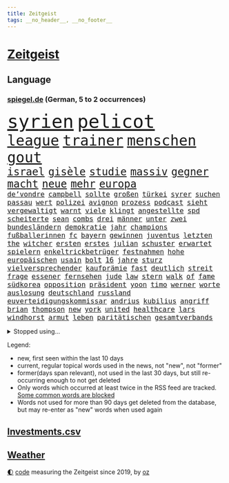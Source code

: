 ```yaml
---
title: Zeitgeist
tags: __no_header__, __no_footer__
---
```


# [Zeitgeist](https://oliz.io/zeitgeist/)

## Language

<h3><a href="https://www.spiegel.de" target="_blank">spiegel.de</a> (German, 5 to 2 occurrences)</h3>
<p style="font-family:monospace">
<span style="font-size:32pt"><a href="news_links.html#syrien" class="current">syrien</a></span>
<span style="font-size:32pt"><a href="news_links.html#pelicot" class="current">pelicot</a></span>
<br>
<span style="font-size:25pt"><a href="news_links.html#league" class="current">league</a></span>
<span style="font-size:25pt"><a href="news_links.html#trainer" class="current">trainer</a></span>
<span style="font-size:25pt"><a href="news_links.html#menschen" class="current">menschen</a></span>
<span style="font-size:25pt"><a href="news_links.html#gout" class="new">gout</a></span>
<br>
<span style="font-size:18pt"><a href="news_links.html#israel" class="current">israel</a></span>
<span style="font-size:18pt"><a href="news_links.html#gisèle" class="current">gisèle</a></span>
<span style="font-size:18pt"><a href="news_links.html#studie" class="current">studie</a></span>
<span style="font-size:18pt"><a href="news_links.html#massiv" class="current">massiv</a></span>
<span style="font-size:18pt"><a href="news_links.html#gegner" class="current">gegner</a></span>
<span style="font-size:18pt"><a href="news_links.html#macht" class="current">macht</a></span>
<span style="font-size:18pt"><a href="news_links.html#neue" class="current">neue</a></span>
<span style="font-size:18pt"><a href="news_links.html#mehr" class="current">mehr</a></span>
<span style="font-size:18pt"><a href="news_links.html#europa" class="current">europa</a></span>
<br>
<span style="font-size:12pt"><a href="news_links.html#de’vondre" class="new">de’vondre</a></span>
<span style="font-size:12pt"><a href="news_links.html#campbell" class="current">campbell</a></span>
<span style="font-size:12pt"><a href="news_links.html#sollte" class="current">sollte</a></span>
<span style="font-size:12pt"><a href="news_links.html#großen" class="current">großen</a></span>
<span style="font-size:12pt"><a href="news_links.html#türkei" class="current">türkei</a></span>
<span style="font-size:12pt"><a href="news_links.html#syrer" class="current">syrer</a></span>
<span style="font-size:12pt"><a href="news_links.html#suchen" class="current">suchen</a></span>
<span style="font-size:12pt"><a href="news_links.html#passau" class="new">passau</a></span>
<span style="font-size:12pt"><a href="news_links.html#wert" class="current">wert</a></span>
<span style="font-size:12pt"><a href="news_links.html#polizei" class="current">polizei</a></span>
<span style="font-size:12pt"><a href="news_links.html#avignon" class="current">avignon</a></span>
<span style="font-size:12pt"><a href="news_links.html#prozess" class="current">prozess</a></span>
<span style="font-size:12pt"><a href="news_links.html#podcast" class="current">podcast</a></span>
<span style="font-size:12pt"><a href="news_links.html#sieht" class="current">sieht</a></span>
<span style="font-size:12pt"><a href="news_links.html#vergewaltigt" class="current">vergewaltigt</a></span>
<span style="font-size:12pt"><a href="news_links.html#warnt" class="current">warnt</a></span>
<span style="font-size:12pt"><a href="news_links.html#viele" class="current">viele</a></span>
<span style="font-size:12pt"><a href="news_links.html#klingt" class="current">klingt</a></span>
<span style="font-size:12pt"><a href="news_links.html#angestellte" class="current">angestellte</a></span>
<span style="font-size:12pt"><a href="news_links.html#spd" class="current">spd</a></span>
<span style="font-size:12pt"><a href="news_links.html#scheiterte" class="current">scheiterte</a></span>
<span style="font-size:12pt"><a href="news_links.html#sean" class="current">sean</a></span>
<span style="font-size:12pt"><a href="news_links.html#combs" class="current">combs</a></span>
<span style="font-size:12pt"><a href="news_links.html#drei" class="current">drei</a></span>
<span style="font-size:12pt"><a href="news_links.html#männer" class="current">männer</a></span>
<span style="font-size:12pt"><a href="news_links.html#unter" class="current">unter</a></span>
<span style="font-size:12pt"><a href="news_links.html#zwei" class="current">zwei</a></span>
<span style="font-size:12pt"><a href="news_links.html#bundesländern" class="current">bundesländern</a></span>
<span style="font-size:12pt"><a href="news_links.html#demokratie" class="current">demokratie</a></span>
<span style="font-size:12pt"><a href="news_links.html#jahr" class="current">jahr</a></span>
<span style="font-size:12pt"><a href="news_links.html#champions" class="current">champions</a></span>
<span style="font-size:12pt"><a href="news_links.html#fußballerinnen" class="current">fußballerinnen</a></span>
<span style="font-size:12pt"><a href="news_links.html#fc" class="current">fc</a></span>
<span style="font-size:12pt"><a href="news_links.html#bayern" class="current">bayern</a></span>
<span style="font-size:12pt"><a href="news_links.html#gewinnen" class="current">gewinnen</a></span>
<span style="font-size:12pt"><a href="news_links.html#juventus" class="new">juventus</a></span>
<span style="font-size:12pt"><a href="news_links.html#letzten" class="current">letzten</a></span>
<span style="font-size:12pt"><a href="news_links.html#the" class="current">the</a></span>
<span style="font-size:12pt"><a href="news_links.html#witcher" class="new">witcher</a></span>
<span style="font-size:12pt"><a href="news_links.html#ersten" class="current">ersten</a></span>
<span style="font-size:12pt"><a href="news_links.html#erstes" class="current">erstes</a></span>
<span style="font-size:12pt"><a href="news_links.html#julian" class="current">julian</a></span>
<span style="font-size:12pt"><a href="news_links.html#schuster" class="current">schuster</a></span>
<span style="font-size:12pt"><a href="news_links.html#erwartet" class="current">erwartet</a></span>
<span style="font-size:12pt"><a href="news_links.html#spielern" class="current">spielern</a></span>
<span style="font-size:12pt"><a href="news_links.html#enkeltrickbetrüger" class="current">enkeltrickbetrüger</a></span>
<span style="font-size:12pt"><a href="news_links.html#festnahmen" class="current">festnahmen</a></span>
<span style="font-size:12pt"><a href="news_links.html#hohe" class="current">hohe</a></span>
<span style="font-size:12pt"><a href="news_links.html#europäischen" class="current">europäischen</a></span>
<span style="font-size:12pt"><a href="news_links.html#usain" class="new">usain</a></span>
<span style="font-size:12pt"><a href="news_links.html#bolt" class="new">bolt</a></span>
<span style="font-size:12pt"><a href="news_links.html#16" class="current">16</a></span>
<span style="font-size:12pt"><a href="news_links.html#jahre" class="current">jahre</a></span>
<span style="font-size:12pt"><a href="news_links.html#sturz" class="current">sturz</a></span>
<span style="font-size:12pt"><a href="news_links.html#vielversprechender" class="new">vielversprechender</a></span>
<span style="font-size:12pt"><a href="news_links.html#kaufprämie" class="current">kaufprämie</a></span>
<span style="font-size:12pt"><a href="news_links.html#fast" class="current">fast</a></span>
<span style="font-size:12pt"><a href="news_links.html#deutlich" class="current">deutlich</a></span>
<span style="font-size:12pt"><a href="news_links.html#streit" class="current">streit</a></span>
<span style="font-size:12pt"><a href="news_links.html#frage" class="current">frage</a></span>
<span style="font-size:12pt"><a href="news_links.html#essener" class="current">essener</a></span>
<span style="font-size:12pt"><a href="news_links.html#fernsehen" class="current">fernsehen</a></span>
<span style="font-size:12pt"><a href="news_links.html#jude" class="current">jude</a></span>
<span style="font-size:12pt"><a href="news_links.html#law" class="new">law</a></span>
<span style="font-size:12pt"><a href="news_links.html#stern" class="current">stern</a></span>
<span style="font-size:12pt"><a href="news_links.html#walk" class="new">walk</a></span>
<span style="font-size:12pt"><a href="news_links.html#of" class="current">of</a></span>
<span style="font-size:12pt"><a href="news_links.html#fame" class="new">fame</a></span>
<span style="font-size:12pt"><a href="news_links.html#südkorea" class="current">südkorea</a></span>
<span style="font-size:12pt"><a href="news_links.html#opposition" class="current">opposition</a></span>
<span style="font-size:12pt"><a href="news_links.html#präsident" class="current">präsident</a></span>
<span style="font-size:12pt"><a href="news_links.html#yoon" class="new">yoon</a></span>
<span style="font-size:12pt"><a href="news_links.html#timo" class="current">timo</a></span>
<span style="font-size:12pt"><a href="news_links.html#werner" class="current">werner</a></span>
<span style="font-size:12pt"><a href="news_links.html#worte" class="current">worte</a></span>
<span style="font-size:12pt"><a href="news_links.html#auslosung" class="current">auslosung</a></span>
<span style="font-size:12pt"><a href="news_links.html#deutschland" class="current">deutschland</a></span>
<span style="font-size:12pt"><a href="news_links.html#russland" class="current">russland</a></span>
<span style="font-size:12pt"><a href="news_links.html#euverteidigungskommissar" class="new">euverteidigungskommissar</a></span>
<span style="font-size:12pt"><a href="news_links.html#andrius" class="new">andrius</a></span>
<span style="font-size:12pt"><a href="news_links.html#kubilius" class="new">kubilius</a></span>
<span style="font-size:12pt"><a href="news_links.html#angriff" class="current">angriff</a></span>
<span style="font-size:12pt"><a href="news_links.html#brian" class="new">brian</a></span>
<span style="font-size:12pt"><a href="news_links.html#thompson" class="new">thompson</a></span>
<span style="font-size:12pt"><a href="news_links.html#new" class="current">new</a></span>
<span style="font-size:12pt"><a href="news_links.html#york" class="current">york</a></span>
<span style="font-size:12pt"><a href="news_links.html#united" class="current">united</a></span>
<span style="font-size:12pt"><a href="news_links.html#healthcare" class="new">healthcare</a></span>
<span style="font-size:12pt"><a href="news_links.html#lars" class="current">lars</a></span>
<span style="font-size:12pt"><a href="news_links.html#windhorst" class="new">windhorst</a></span>
<span style="font-size:12pt"><a href="news_links.html#armut" class="current">armut</a></span>
<span style="font-size:12pt"><a href="news_links.html#leben" class="current">leben</a></span>
<span style="font-size:12pt"><a href="news_links.html#paritätischen" class="new">paritätischen</a></span>
<span style="font-size:12pt"><a href="news_links.html#gesamtverbands" class="new">gesamtverbands</a></span>
</p>
<details>
<summary>Stopped using...</summary>
<p class="former" style="font-size:12pt">
liverpool(1514) wechselt(1514) konzerne(1513) unabhängige(1513) videos(1513) autorin(1512) flughafen(1512) identifiziert(1512) nazis(1512) amsterdam(1511) erteilt(1511) ifoinstitut(1511) alpen(1510) atmosphäre(1510) aufnahmen(1510) endet(1510) geholt(1510) wünscht(1510) bochum(1509) doppelt(1509) entdeckte(1509) golf(1509) verhalten(1509) enorm(1508) moderne(1508) schiedsrichter(1508) vermutlich(1508) aktuell(1507) arsenal(1507) hass(1507) hintergründe(1507) polizist(1507) wales(1507) überlebte(1507) beamten(1506) gefährlichen(1506) interesse(1506) rassistische(1506) tötete(1506) wechseln(1506) botschaften(1505) himmel(1505) krankenhäuser(1505) mannschaft(1505) sicherheitsbehörden(1505) verlegt(1505) ausgeschlossen(1504) forderungen(1504) infektion(1504) landkreis(1504) 2018(1503) betrieb(1503) durchsetzen(1503) innenministerium(1503) tödlicher(1503) ermöglichen(1502) infrage(1502) trainiert(1502) pressestimmen(1501) veranstaltung(1500) erneuten(1499) lebte(1499) löste(1499) torhüter(1499) käufer(1498) möglichst(1498) schottland(1498) überraschung(1498) august(1497) besuchen(1497) eigener(1497) nutzte(1497) party(1497) rassistischen(1497) üben(1497) antisemitismus(1496) deals(1496) e(1496) roman(1496) gesetze(1495) mitteln(1495) demokratische(1494) spaß(1494) töten(1494) küstenwache(1493) verbände(1493) konkrete(1492) verzichten(1491) mecklenburgvorpommern(1490) katholische(1489) warm(1486) entschuldigung(1485) empfängt(1483) großem(1481) prognose(1478) fehlende(1477) hilfen(1477) rettung(1476) vfb(1476) stress(1475) dauert(1473) retter(1473) schock(1469) gebieten(1456) drohne(1450) rache(1449) einfache(1439) berichtete(1410) milliardär(1395) belästigung(1381) rückgang(1366) strecken(1349) orte(1347) verlag(1320) 38(1275) anführer(1253) umkämpften(1201) erhofft(1187) börsen(1181) entlasten(1163) vorfeld(1154) regierungschefin(1139) hendrik(1136) beliebt(1117) sank(1087) entsteht(1086) einziger(1083) verabschieden(1083) bat(1066) gefechte(1062) waffenlieferungen(1056) spektakel(1043) positiven(1023) flughäfen(1021) samt(1006) spiegeltitelstory(1001) terror(1000) töchter(982) links(979) lindners(974) ausstieg(960) handys(957) antisemitische(952) schlamm(941) dahin(940) israelis(925) dänischen(915) japanische(915) budapest(914) stockholm(904) schwächen(903) misshandelt(891) 86(890) finde(890) folgten(870) rettungsaktion(870) usrepublikaner(870) schwächelt(868) ähnlichen(857) drohnenangriff(853) angespannt(850) bürgergeld(843) meloni(842) giorgia(839) pleiten(838) eingreifen(814) kommunikation(811) kontroverse(809) tel(803) aviv(792) forschung(770) indonesien(769) verehrt(757) abgeben(749) jüdische(735) gast(731) roland(724) flogen(722) angriffs(720) mächtige(720) 47(719) jahresbeginn(710) kieler(709) legendäre(701) day(700) überschritten(699) sachsens(684) flaschen(680) getragen(672) befasst(670) 5000(666) weimar(662) läufer(657) 51(649) stil(645) aufträge(639) basketball(627) gen(617) miami(615) umsetzen(615) überwunden(613) asylpolitik(611) betrunkener(609) emotionen(605) kader(603) zurückgetreten(594) dringt(593) schottischen(592) lina(584) ost(582) bar(581) massenhaft(581) beine(578) einsturz(577) erstem(577) experiment(577) nachts(577) auffällig(568) ereignis(564) spaniens(564) kretschmer(563) pilot(561) gehandelt(555) zürich(555) 9(554) infolge(552) blamiert(550) inhaftierte(550) staats(541) erkennt(535) rasen(526) zügen(522) greta(521) prägte(516) steve(514) ärmelkanal(513) queere(512) benachteiligt(509) afdpolitiker(499) surfen(499) goldene(495) leitartikel(493) froh(488) stützen(483) butter(477) instagrampost(477) parlamentswahl(477) airport(473) margot(473) geprüft(471) geöffnet(471) gedreht(470) dauerte(468) samstagabend(468) niemanden(467) mary(462) jon(459) dirk(457) rekonstruktion(456) campus(455) kneipen(455) wohnviertel(455) afdchef(454) kontrollverlust(448) rtl(445) fußballfans(442) reformiert(441) spdgeneralsekretär(439) zurückhaltend(433) 12000(431) verfolgte(427) qualifikation(425) sportlich(425) demokratischen(423) expertin(422) emily(421) flüchtig(417) grenzregion(417) raumstation(414) mobbing(413) ausfälle(412) taucht(411) ungerecht(411) wütend(406) intern(405) wiedervereinigung(404) kundgebung(402) bestätigte(401) einfachen(398) emotionaler(397) massaker(397) hamasgeiseln(395) nouripour(395) überraschende(395) eingedrungen(393) wagt(389) rafah(388) sicherheitsgründen(388) versammelt(386) belgischen(383) brandt(383) verwenden(381) abschiebung(379) fußballspieler(375) beyoncé(373) student(371) ampelpartner(369) manch(368) strengen(366) ehepaar(362) produzent(360) unruhen(354) dfbteam(351) erschoss(351) einverstanden(350) exprofi(349) robbie(348) simon(345) unwahrscheinlich(344) dorthin(343) stoffe(342) playoffs(341) südosten(341) uganda(340) usdollar(340) grundgesetz(338) is(338) gerungen(337) verstößt(337) zeitalter(336) buchempfehlungen(335) finanziellen(334) geschützt(331) spdabgeordnete(329) on(328) zurückgewiesen(328) frühzeitig(326) passte(325) frustriert(323) präsentierte(323) 180(322) gebrannt(322) spekulationen(322) anthony(320) mögen(320) can(319) 1980(316) donbass(316) katz(315) passagier(313) japaner(312) briten(310) senator(308) emobilität(306) western(306) 2006(305) sächsische(305) konkurrentin(301) erhöhte(299) gefühlt(299) 65jährige(297) begraben(296) spottet(296) abgewiesen(294) wgzimmerpreise(293) korrigiert(290) ampelstreit(288) pferd(288) hitlergruß(287) bundesstraße(279) verschwindet(279) olivia(274) regionalzug(274) 17jähriger(273) gerieten(272) ewigkeit(271) fair(271) sitze(271) frist(269) maximilian(269) 450(267) falschinformationen(265) kimmel(263) major(262) anschließenden(261) superstars(261) eindeutig(260) rhetorik(259) kreativ(258) tvshow(258) marseille(257) ruth(257) filmset(256) persönlichkeit(256) running(256) versöhnung(256) entlang(255) spitzenkandidaten(254) ringe(253) beworfen(252) jamal(252) musiala(252) genervt(251) vielfach(250) vertritt(249) klassenerhalt(248) koch(248) auftreten(246) award(246) geschoben(246) auswärtigen(244) vermont(244) prahlt(240) parlaments(239) netzwerken(236) strahlkraft(236) köpfe(235) chronik(231) fangen(231) set(231) königlichen(230) aufräumarbeiten(228) abgeschoben(226) straßenbahn(226) locker(225) louis(225) hunderttausenden(224) türen(224) iraner(223) benutzt(219) bejubelt(218) verlobung(218) toren(217) schürt(215) aufgebrochen(214) bruno(214) loben(214) pelosi(214) verunsichert(214) aufhebung(213) konzerten(213) ungewollt(213) vergeltungsschlag(211) worüber(211) flair(210) johnson(210) usgericht(210) vergisst(209) indiana(206) parkplatz(206) auswärtiges(205) amtsträger(204) angeschlossen(203) hals(203) protokoll(203) vodafone(203) geheiratet(201) 28jährige(200) rekordwert(199) clip(198) jeweiligen(198) polarisiert(197) begeisterung(196) flüchtlingslager(196) haare(196) taktik(196) verlegen(196) alarmstufe(195) bnd(195) brötchen(195) hagel(195) umzug(195) ankara(194) unterhalten(194) azubis(193) forschenden(193) russlandukrainenews(193) voraussetzungen(193) wüst(192) haie(191) ignorieren(191) genauen(190) regensburg(190) intensiven(188) match(188) geteilt(187) psychischer(187) adams(186) enkelin(185) krimi(185) rasmus(184) albanien(179) steven(179) anspannung(178) fußballspiele(178) griechischen(178) tierischer(178) sicherheitsberater(176) kryptowährungen(172) ähnelt(172) 23jähriger(171) apotheken(171) verschiedener(171) surfer(169) verwaltungsgericht(168) co₂ausstoß(167) fluch(166) schutt(165) einreiseverbot(164) jubelt(164) militärmanöver(164) niedrigste(164) redaktion(164) spdfraktion(163) indische(162) lügt(162) wahlkreis(162) wussten(160) auswärtsspiel(159) nbastar(159) postings(159) waldbrand(159) nazideutschland(157) ross(157) back(156) grenzwerte(156) linkenchefin(156) reichste(156) spuckt(156) verabschiedete(156) jemandem(155) heiratet(154) maskottchen(154) raue(154) alliierten(153) nachtzug(152) 33jähriger(151) psychotherapeut(151) indonesischen(150) wars(150) eingebrochen(149) hollywoodstars(149) weltraum(149) umgesetzt(148) beifahrer(147) usautobauer(147) ansiedlung(146) aufzuhalten(145) friseur(145) grönemeyer(145) jong(145) klose(145) miroslav(145) un(145) riecht(144) schwarzarbeit(143) stünden(143) demokrat(142) hofer(142) passende(142) blutige(141) kinderbuch(141) stach(141) gefürchtet(140) küren(140) rudert(140) 38jährige(139) alkoholfahrt(137) attestiert(137) schilderte(137) lebe(136) waffengewalt(136) ausgetreten(135) bemühungen(135) präsidentschaft(135) ryanair(135) unausweichlich(135) erkrankungen(134) harmonie(134) 41(133) angekündigte(133) jacksons(133) reisenden(133) atlantik(132) sicherte(132) trauma(132) xaccount(132) america(131) inside(131) zuversicht(131) behauptungen(130) simone(130) bundestags(129) privatleben(129) tony(129) wohnraum(129) justizsenatorin(128) ausgeschieden(127) verbracht(127) erschließen(126) sympathien(126) heimwm(125) schlusslicht(125) brannten(124) verwüstung(123) extinction(122) rebellion(122) bswchefin(120) personalie(120) abbrechen(119) anschlagsplänen(119) erschießt(119) gefängnisse(119) mobilisieren(119) öffentlicher(119) flugzeugen(118) schmuggeln(118) vorüber(118) wischen(118) demokratin(117) junior(117) besuche(116) moreno(116) wattenmeer(116) analysen(115) erweist(115) jd(114) pitzke(114) sparprogramm(114) vance(114) rechtsextrem(113) waffenbesitz(113) erfand(112) karriereberaterin(112) rivalin(112) zögern(112) bolivien(111) forscherteam(111) kreuzfahrt(111) nachwuchshoffnung(111) vorgegangen(111) bundesjustizminister(110) kurzen(110) widerspruch(110) auslöst(109) gestaltet(109) francesca(108) notlanden(107) zwillinge(107) j(106) konkreter(106) prix(106) renate(106) ampelkrise(105) leistet(105) lukaschenko(105) rückschläge(105) sechster(105) steuerbetrug(105) autokrat(104) einzigartigen(104) 69(103) kalifornischen(103) vandalismus(103) autokraten(101) erleichtern(101) hans(101) härtesten(101) medienkonsum(101) sahin(101) sportwelt(101) vernichtet(101) ermöglicht(100) imane(100) khelif(100) tagesordnung(100) viermal(100) 18000(99) diebesgut(99) geschlecht(99) militante(98) swifties(98) gutachter(97) norddeutschen(97) stichelt(97) strömung(97) impfgegner(96) nelles(96) arnold(95) brennender(95) kilometerweit(95) randale(95) unabhängigkeit(95) geruchssinn(94) würzburg(94) illusion(92) kloster(92) organisationen(92) satiriker(92) ausgezeichnete(91) frauenrechte(91) landesweit(91) nick(91) technischer(91) asiatischen(90) nationalstürmer(90) stritt(90) breakerin(89) jakarta(89) paketen(89) podcaster(89) uspräsidentschaftswahl(89) gesichtserkennung(88) gíslason(88) letztlich(88) professionell(88) traditionsklub(88) unterliefen(88) weitaus(88) arne(87) finanzexperte(87) halbwegs(87) beruht(86) bundestagswahlkampf(86) doha(86) erfahre(86) importen(86) ruderte(86) wohngebiete(86) alarmierende(85) greifswald(85) legendenumrankten(85) 55(84) ajax(84) aken(84) anhängern(84) gunn(84) neigen(84) rachael(84) zurückgeworfen(84) öffnung(84) aufwachsen(83) gegenangriff(83) herab(83) lobende(83) nachhaltig(83) garantieren(82) modells(82) spürbare(82) trieb(82) with(82) zerfällt(82) 30000(81) absender(81) fackel(81) 94(80) andernfalls(80) bekämpft(80) egoistisch(80) flüchtete(80) ines(80) klauen(80) klemm(80) mahnung(80) abzuschreiben(79) beklagte(79) heidi(79) lehramt(79) werbeverbot(79) 32jähriger(78) 91(78) ausweitung(78) gropp(78) legenden(78) luis(78) reint(78) schwerdtner(78) state(78) videospiele(78) vorgemacht(78) zuständig(78) bewirbt(77) call(77) gewandt(77) propalästinademo(77) seil(77) sicherheitsbedenken(77) trumpfan(77) bemerkte(76) fahrlässiger(76) mobilisiert(76) strafstöße(76) uskorrespondent(76) usverteidigungsministerium(76) dc(75) gutem(75) jüterbog(75) komplexe(75) stücke(75) asylrecht(74) austria(74) beschimpfte(74) diebstähle(74) erreichte(74) kramatorsk(74) mauerfall(74) nachschub(74) nevada(74) pakistanischen(74) remakes(74) usbundesstaaten(74) verrohung(74) zulässig(74) dua(73) gastgeberland(73) lipa(73) südfrankreich(73) banner(72) instrumentalisierung(72) befruchtung(71) golflegende(71) nochmals(71) anwendungen(70) ausgewiesen(70) befugnisse(70) dfbkader(70) gestiegenen(70) teller(70) uskriegsschiffs(70) uss(70) vorangehen(70) bereisen(69) geküsst(69) quentin(69) tarantino(69) unfairen(69) verlängerte(69) zurückzutreten(69) braunschweig(68) eingestuften(68) flexibilität(68) miller(68) missgeschick(68) schicksalswahl(68) schwärmen(68) wahlleiter(68) bildungssystems(67) dancing(67) dargestellt(67) essenziell(67) expartnerin(67) how(67) ligaspiel(67) schwanken(67) autoritäre(66) begehen(66) caren(66) feierlichen(66) fregatte(66) dreieinhalb(65) garage(65) armes(64) austragen(64) empathie(64) hugo(64) são(64) führungsrolle(63) leistungsfähigere(63) meinungsbeitrag(63) zugenommen(63) akzeptiert(62) beneiden(62) bestritten(62) grammy(62) stöcken(62) absolute(61) ausgebrannte(61) belohnen(61) ernannten(61) heimarbeit(61) vda(61) vwchef(61) yair(61) bastelt(60) nationalparks(60) spiegelkorrespondenten(60) zerbröselt(60) angesagtesten(59) beisein(59) eagles(59) keinesfalls(59) lehrerinnen(59) schreckensszenario(59) angefühlt(58) durchzuführen(58) uspräsidentschaftswahlen(58) wählern(58) anzulocken(57) lebensmittelpreise(57) nrwministerpräsident(57) wahrheiten(57) achtmalige(56) angefangen(56) carolabrücke(56) geworben(56) hecking(56) inter(56) jahn(56) loslassen(56) lügner(56) saintgermain(56) ungewöhnlicher(56) yorks(56) ahnt(55) drogenbanden(55) freundlich(55) linksextremistischen(55) räumte(55) unberechenbar(55) frisur(54) verfolger(54) alternativvorschlag(53) inszeniertes(53) studiert(53) 1999(52) eliteeinheit(52) intelfabrik(52) statements(52) transportieren(52) verirrt(52) vertrieb(52) dreierpack(51) elfjähriger(51) erzbischof(51) frauenhaus(51) germany(51) gewahrt(51) ruinen(51) stabschefin(51) hassen(50) katastrophengebiet(50) monteiro(50) nebel(50) negativen(50) night(50) pinkelt(50) saturday(50) tiktokvideo(50) verteidigungsausgaben(50) antisemitischen(49) fridays(49) future(49) latinos(49) shōgun(49) toiletten(49) arizona(48) lungenentzündung(48) nacktfotos(48) paula(48) rängen(48) sandkasten(48) titan(48) verarbeitet(48) dauer(47) einfamilienhaus(47) evangelische(47) kriegsschiff(47) neapel(47) nepal(47) nflstar(47) ansagen(46) ausgezählt(46) eichhörnchen(46) ewige(46) quelle(46) unbarmherziger(46) untersagen(46) dateien(45) göring(45) hermann(45) ishiba(45) nadel(45) shigeru(45) stimmabgabe(45) verbündeter(45) wahlkampfendspurt(45) wählergruppen(45) holland(44) klimaaktivistinnen(44) mithu(44) revolutionäre(44) sanyal(44) schweizerin(44) todesurteil(44) wahlnacht(44) beutel(43) furrer(43) kunsthalle(43) muriel(43) einlaufen(42) maler(42) raketenbeschuss(42) rechtsextremist(42) aires(41) beschädigte(41) buenos(41) einstellungen(41) fünfprozenthürde(41) kern(41) scheidender(41) uszerstörer(41) junges(40) landtagspräsident(40) zugfahrt(40) ausfliegen(39) canterbury(39) hauptsitz(39) lehmann(39) umfunktioniert(39) autoritär(38) playoffrunde(38) pragmatismus(38) trends(38) wahlkampfgetöse(38) wettbewerbsfähigkeit(38) anpassen(37) bindung(37) entgegenkommen(37) fehleinschätzung(37) gazakonflikt(37) geregelt(37) libanesischen(37) preisentwicklung(37) zusammenarbeiten(37) übung(37) befreiungsschlag(36) bezogen(36) gary(36) graben(36) schifffahrt(36) bestrafen(35) ergeht(35) harris’(35) palästinenserhilfswerk(35) produzierte(35) schriftstellerinnen(35) staatsfernsehen(35) thunberg(35) unrwa(35) untersuchten(35) videospielen(35) andrés(34) ausschreibung(34) fraktionen(34) hochrangiges(34) kohlendioxid(34) machbar(34) most(34) abschrecken(33) büros(33) deutschlandreise(33) prophetische(33) pöbeleien(33) wc(33) anfechten(32) aok(32) barrymore(32) branchenverband(32) drew(32) emirat(32) grundlagen(32) knüpft(32) manipulieren(32) praxen(32) sonntagmorgen(32) speichern(32) journalismus(31) morales(31) zurückzudrängen(31) anklicken(30) erwarteten(30) interessantesten(30) mitgeteilt(30) ora(30) schulsystem(30) sklaverei(30) anheben(29) ausgezahlt(29) bundestagsabgeordneten(29) leser(29) leserinnen(29) meditieren(29) sexsymbol(29) aussetzung(28) intranet(28) miosga(28) shell(28) analogen(27) eingeweiht(27) kabine(27) schubert(27) gesetzesänderung(26) jüdischer(26) militärstützpunkt(26) neugierige(26) 80000(25) angriffskriegs(25) billigflieger(25) down(25) gefallenen(25) reaktiviert(25) schwärmt(25) bergsteigen(24) braun(24) dreesen(24) dummheit(24) hauptgrund(24) himalaja(24) janchristian(24) leistungsträger(24) minderjähriger(24) modeschöpfer(24) personalien(24) polizeikontrolle(24) zweitrangig(24) zügige(24) antisemitismusresolution(23) erweckt(23) eugipfel(23) kompromisse(23) umzugehen(23) versicherungen(23) zünden(23) 45000(22) flaute(22) ikonisches(22) überholen(22) alleingänge(21) filmsatire(21) lufthansamaschine(21) medikamentenengpässe(21) selbstbewusst(21) überweisung(21) ablehnen(20) sondierungsgespräche(20) verantwortungslos(20) wechselwähler(20) 53jährige(19) asylantrag(19) deportieren(19) märtyrer(19) sondierung(19) ölminister(19) bekennender(18) duty(18) antike(17) augsburggablingen(17) boys(17) enormer(17) life(17) tarifstreit(17) zendaya(17) clever(16) kippe(16) radikalisierung(16) soccer(16) stabile(16) trickserei(16) trumpberater(16) zelle(16) bestsellerautorin(15) chalamet(15) kees(15) timothée(15) weltkriege(15) wonderen(15) benner(14) entschlossen(14) nbasaison(14) tathergang(14) umsetzung(14) witzen(14) eingespannt(13) evo(13) landesverbandes(13) luftverschmutzung(13) stuttgarts(13) überfälle(13) fahre(12) kunstfigur(12) kunststücke(12) offizieller(12) gefängnismitarbeiter(11) justizvollzugsanstalt(11) letztem(11) merkwürdige(11) nordkoreanischer(11) unwetterkatastrophe(11) vergebens(11) wirtschaftsgipfel(11)
</p>
</details>
<p>Legend:
<ul>
<li><span class="new">new</span>, first seen within the last 10 days</li>
<li><span class="current">current</span>, regular topical words used in the news, not "new", not "former"</li>
<li><span class="former">former(days span relevant)</span>, not used in the last 30 days, but still re-occurring enough to not get deleted</li>
<li>Only words which occurred at least twice in the RSS feed are tracked. <a href="language/filters.py">Some common words are blocked</a></li>
<li>Words not used for more than 90 days get deleted from the database, but may re-enter as "new" words when used again</li>
</ul>
</p>

## [Investments](investments.html)[.csv](investments.csv)

## [Weather](weather.html)

<footer>
<a href="javascript:toggleTheme()" class="nav">🌓</a>
<a href="https://github.com/ooz/zeitgeist">code</a> measuring the Zeitgeist since 2019, by <a href="https://oliz.io">oz</a>
</footer>
